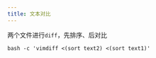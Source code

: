 ```yaml
---
title: 文本对比
---
```


两个文件进行`diff`，先排序、后对比

```shell
bash -c 'vimdiff <(sort text2) <(sort text1)'
```
